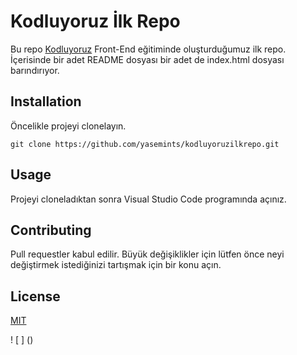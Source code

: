 # Kodluyoruz İlk Repo

Bu repo [Kodluyoruz](https://www.kodluyoruz.com) Front-End eğitiminde oluşturduğumuz ilk repo. İçerisinde bir adet README dosyası
bir adet de index.html dosyası barındırıyor.

## Installation

Öncelikle projeyi clonelayın.


``` git clone https://github.com/yasemints/kodluyoruzilkrepo.git ```

## Usage

Projeyi cloneladıktan sonra Visual Studio Code programında açınız.

## Contributing

Pull requestler kabul edilir. Büyük değişiklikler için lütfen önce neyi değiştirmek istediğinizi tartışmak için bir konu açın.

## License

[MIT](http://daringfireball.net/)


! [ ] ()

